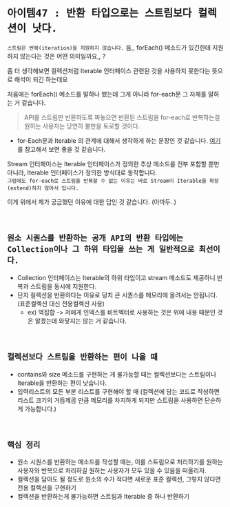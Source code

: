 # `아이템47 : 반환 타입으로는 스트림보다 컬렉션이 낫다.`

`스트림은 반복(iteration)을 지원하지 않습니다.` 음,, forEach() 메소드가 있긴한데 지원하지 않는다는 것은 어떤 의미일까요,, ?

좀 더 생각해보면 컬렉션처럼 Iterable 인터페이스 관련된 것을 사용하지 못한다는 뜻으로 해석이 되긴 하는데요 

처음에는 forEach() 메소드를 말하나 했는데 그게 아니라 for-each문 그 자체를 말하는 거 같습니다. 
 
> API를 스트림만 반환하도록 짜놓으면 반환된 스트림을 for-each로 반복하는걸 원하는 사용자는 당연히 불만을 토로할 것이다.

- for-Each문과 Iterable 의 관계에 대해서 생각하게 하는 문장인 것 같습니다. [여기](http://wonwoo.ml/index.php/post/1812) 를 참고해서 보면 좋을 것 같습니다.


Stream 인터페이스는 Iterable 인터페이스가 정의한 추상 메소드를 전부 포함할 뿐만 아니라, Iterable 인터페이스가 정의한 방식대로 동작합니다.  
`그럼에도 for-each로 스트림을 반복할 수 없는 이유는 바로 Stream이 Iterable을 확장(extend)하지 않아서 입니다.`

이게 위에서 제가 궁금했던 이유에 대한 답인 것 같습니다. (아마두..)

<br>

## `원소 시퀀스를 반환하는 공개 API의 반환 타입에는 Collection이나 그 하위 타입을 쓰는 게 일반적으로 최선이다.`

- Collection 인터페이스는 Iterable의 하위 타입이고 stream 메소드도 제공하니 반복과 스트림을 동시에 지원한다. 
- 단지 컬렉션을 반환하다는 이유로 덩치 큰 시퀀스를 메모리에 올려서는 안됩니다. (표준컬렉션 대신 전용컬렉션 사용)
    - ex) 멱집합 -> 저에게 인덱스를 비트벡터로 사용하는 것은 위에 내용 때문인 것은 알겠는데 와닿지는 않는 거 같습니다.
    

<br>

## `컬렉션보다 스트림을 반환하는 편이 나을 때`

- contains와 size 메소드를 구현하는 게 불가능할 때는 컬렉션보다는 스트림이나 Iterable을 반환하는 편이 낫습니다.
- 입력리스트의 모든 부분 리스트를 구현해야 할 때 (컬렉션에 담는 코드로 작성하면 리스트 크기의 거듭제곱 만큼 메모리를 차지하게 되지만 스트림을 사용하면 단순하게 가능합니다.)

<br>

## `핵심 정리`

- 원소 시퀀스를 반환하는 메소드를 작성할 때는, 이를 스트림으로 처리하기를 원하는 사용자와 반복으로 처리하길 원하는 사용자가 모두 있을 수 있음을 떠올리자.
- 컬렉션을 담아도 될 정도로 원소의 수가 적다면 새로운 표준 컬렉션, 그렇지 않다면 전용 컬렉션을 구현하기
- 컬렉션을 반환하는게 불가능하면 스트림과 Iterable 중 하나 반환하기


